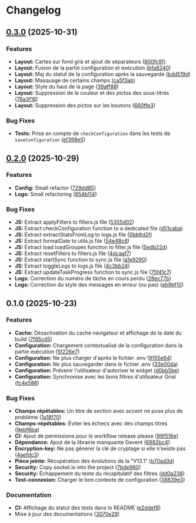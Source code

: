 # Changelog

## [0.3.0](https://github.com/betagouv/OTP-DS-to-Grist/compare/v0.2.0...v0.3.0) (2025-10-31)


### Features

* **Layout:** Cartes sur fond gris et ajout de séparateurs ([800fc9f](https://github.com/betagouv/OTP-DS-to-Grist/commit/800fc9f41fd038860aea35f335f85a79a419d0dc))
* **Layout:** Fusion de la partie configuration et exécution ([bfa8240](https://github.com/betagouv/OTP-DS-to-Grist/commit/bfa8240e2e236ea6aaf4a2f9548e46fe9c9cba99))
* **Layout:** Maj du statut de la configuration après la sauvegarde ([bdd519d](https://github.com/betagouv/OTP-DS-to-Grist/commit/bdd519d9283ee632825f9243ce793f7902c7b2ad))
* **Layout:** Masquage de certains champs ([ca5f3ab](https://github.com/betagouv/OTP-DS-to-Grist/commit/ca5f3abf22bbaf31814c1ffd191413d3a8ccd0a4))
* **Layout:** Style du haut de la page ([39aff88](https://github.com/betagouv/OTP-DS-to-Grist/commit/39aff88b3a6e58bf321f5858fd22703002d13928))
* **Layout:** Suppression de la couleur et des pictos des sous-titres ([76a3f16](https://github.com/betagouv/OTP-DS-to-Grist/commit/76a3f16eb5140f3a56be44a843d1a79720a5bf4f))
* **Layout:** Suppression des pictos sur les boutons ([660ffe3](https://github.com/betagouv/OTP-DS-to-Grist/commit/660ffe3e9287fab134f8acbab915506883611e0a))


### Bug Fixes

* **Tests:** Prise en compte de `checkConfiguration` dans les tests de `saveConfiguration` ([ef368e5](https://github.com/betagouv/OTP-DS-to-Grist/commit/ef368e5a368b69d3aa9df059f54f4d9996a1f9aa))

## [0.2.0](https://github.com/betagouv/OTP-DS-to-Grist/compare/v0.1.0...v0.2.0) (2025-10-29)


### Features

* **Config:** Small refactor ([729dd85](https://github.com/betagouv/OTP-DS-to-Grist/commit/729dd85b857d9f7928641893333d80163f0a400d))
* **Logs:** Small refactoring ([854b114](https://github.com/betagouv/OTP-DS-to-Grist/commit/854b114cae30345db0306bb49a54506aef696c09))


### Bug Fixes

* **JS:** Extract applyFilters to filters.js file ([5355d02](https://github.com/betagouv/OTP-DS-to-Grist/commit/5355d024e1c56e94ef7f4d9f7ce1fde7de573600))
* **JS:** Extract checkConfiguration function to a dedicated file ([d51caba](https://github.com/betagouv/OTP-DS-to-Grist/commit/d51cabaf516d882f419d33b20ee738d92c21ba03))
* **JS:** Extract extractStatsFromLog to logs.js file ([0bb6d2f](https://github.com/betagouv/OTP-DS-to-Grist/commit/0bb6d2f652a3b307b42bc28d1049153d620918e7))
* **JS:** Extract formatDate to utils.js file ([54e48c8](https://github.com/betagouv/OTP-DS-to-Grist/commit/54e48c85486ed8f0735165c9f2ee2642a66876de))
* **JS:** Extract load loadGroupes function to filter.js file ([5edb22d](https://github.com/betagouv/OTP-DS-to-Grist/commit/5edb22d139a43de113dbdfb531f70a7fc112487b))
* **JS:** Extract resetFilters to filters.js file ([4dcaaf7](https://github.com/betagouv/OTP-DS-to-Grist/commit/4dcaaf74860df4784208867b1bac191d4341ae25))
* **JS:** Extract startSync function to sync.js file ([a1e9290](https://github.com/betagouv/OTP-DS-to-Grist/commit/a1e9290ecd8163ffe12e90194a4c2acbc1c06742))
* **JS:** Extract toggleLogs to logs.js file ([4c3bb24](https://github.com/betagouv/OTP-DS-to-Grist/commit/4c3bb24d69210559708d4bb8b51a4bcf53b94613))
* **JS:** Extract updateTaskProgress function to sync.js file ([75f41c7](https://github.com/betagouv/OTP-DS-to-Grist/commit/75f41c7da50d5fd6834d824016f97dc34de7453c))
* **Logs:** Correction du numéro de tâche en cours perdu ([28ec77b](https://github.com/betagouv/OTP-DS-to-Grist/commit/28ec77be3cc462f701f60b519ed33ee54f7cd36e))
* **Logs:** Correction du style des messages en erreur (ou pas) ([eb9bf10](https://github.com/betagouv/OTP-DS-to-Grist/commit/eb9bf10de58f06e144c40be441713bb6ab8da5bf))

## 0.1.0 (2025-10-23)


### Features

* **Cache:** Désactivation du cache navigateur et affichage de la date du build ([7f85cd5](https://github.com/betagouv/OTP-DS-to-Grist/commit/7f85cd5e5b3614e6fffd804600912244d2a83d52))
* **Configuration:** Chargement contextualisé de la configuration dans la partie exécution ([5f226e7](https://github.com/betagouv/OTP-DS-to-Grist/commit/5f226e7e90c1e6ba89becbcd3fd2020ee20207d4))
* **Configuration:** Ne plus charger d'après le fichier .env ([9155e64](https://github.com/betagouv/OTP-DS-to-Grist/commit/9155e641c53fd29685a5112e995a86701c08022c))
* **Configuration:** Ne plus sauvegarder dans le fichier .env ([33e00da](https://github.com/betagouv/OTP-DS-to-Grist/commit/33e00dab085a88167a86f3db14707c5bb60855fb))
* **Configuration:** Prévenir l'utilisateur d'autoriser le widget ([d0bb5be](https://github.com/betagouv/OTP-DS-to-Grist/commit/d0bb5bef69bcbe6ad7abe8f666438a72678c085a))
* **Configuration:** Synchronise avec les bons filtres d'utilisateur Grist ([fc4e586](https://github.com/betagouv/OTP-DS-to-Grist/commit/fc4e58694772318de8b34497f22427d6715acf6f))


### Bug Fixes

* **Champs répétables:** Un titre de section avec accent ne pose plus de problème ([1a18f70](https://github.com/betagouv/OTP-DS-to-Grist/commit/1a18f70d2c9536f7edabb7200d4d37ebdcff7fee))
* **Champs-répétables:** Éviter les échecs avec des champs titres ([9ebf6ba](https://github.com/betagouv/OTP-DS-to-Grist/commit/9ebf6baaed498f0bc96018f020ebbb2f9eaf53f3))
* **CI:** Ajout de permissions pour le workflow release please ([99f516e](https://github.com/betagouv/OTP-DS-to-Grist/commit/99f516eace961485ba28fd08fdb9fdd2647e2a75))
* **Dépendance:** Ajout de la librairie manquante Gevent ([6982bc4](https://github.com/betagouv/OTP-DS-to-Grist/commit/6982bc491ef3771466629a610f8cf764f4b1b23f))
* **Encryption-key:** Ne pas générer la clé de cryptage si elle n'existe pas ([4aefdc3](https://github.com/betagouv/OTP-DS-to-Grist/commit/4aefdc346a8870ed1b5cc68160ededf15764200a))
* **Pièce jointe:** Récupération des évolutions de la "V13.1" ([b70ad3d](https://github.com/betagouv/OTP-DS-to-Grist/commit/b70ad3d294e0d0ce1622824a4fb00dd507ea4bb8))
* **Security:** Copy socket.io into the project ([7bde960](https://github.com/betagouv/OTP-DS-to-Grist/commit/7bde960096fe2d2e5123725f3aaf944335e20c87))
* **Security:** Échappement du texte du récapitulatif des filtres ([dd0a238](https://github.com/betagouv/OTP-DS-to-Grist/commit/dd0a2383d287d2e8a9706e8e2ca943b4c6d239b8))
* **Test-connexion:** Charger le bon contexte de configuration ([38839e3](https://github.com/betagouv/OTP-DS-to-Grist/commit/38839e36e90b0213803a6be7f93e281d630dacaf))


### Documentation

* **CI:** Affichage du statut des tests dans le README ([e2ddef8](https://github.com/betagouv/OTP-DS-to-Grist/commit/e2ddef8e8bf0e7093892af2e99214ad738f52609))
* Mise à jour des documentations ([3070e29](https://github.com/betagouv/OTP-DS-to-Grist/commit/3070e2942e7bee4eb53cb8fa5288c30d3f843d4e))
